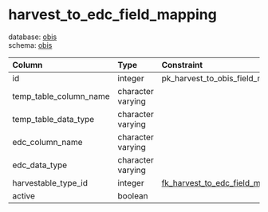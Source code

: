 # harvest_to_edc_field_mapping
database: [obis](../)  
schema: [obis](obis)  

|Column|Type|Constraint|
|:---|:---|:---|
|id|integer|pk_harvest_to_obis_field_mapping |
|temp_table_column_name|character varying||
|temp_table_data_type|character varying||
|edc_column_name|character varying||
|edc_data_type|character varying||
|harvestable_type_id|integer|[fk_harvest_to_edc_field_mapping_harvestable_type](obis_harvestable_type_table) |
|active|boolean||
